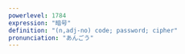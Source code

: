 ```yaml
---
powerlevel: 1784
expression: "暗号"
definition: "(n,adj-no) code; password; cipher"
pronunciation: "あんごう"
---
```

